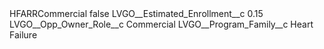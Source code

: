 <?xml version="1.0" encoding="UTF-8"?>
<CustomMetadata xmlns="http://soap.sforce.com/2006/04/metadata" xmlns:xsi="http://www.w3.org/2001/XMLSchema-instance" xmlns:xsd="http://www.w3.org/2001/XMLSchema">
    <label>HFARRCommercial</label>
    <protected>false</protected>
    <values>
        <field>LVGO__Estimated_Enrollment__c</field>
        <value xsi:type="xsd:double">0.15</value>
    </values>
    <values>
        <field>LVGO__Opp_Owner_Role__c</field>
        <value xsi:type="xsd:string">Commercial</value>
    </values>
    <values>
        <field>LVGO__Program_Family__c</field>
        <value xsi:type="xsd:string">Heart Failure</value>
    </values>
</CustomMetadata>
